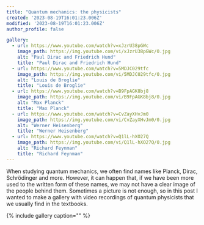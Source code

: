 ```yaml
---
title: "Quantum mechanics: the physicists"
created: '2023-08-19T16:01:23.006Z'
modified: '2023-08-19T16:01:23.006Z'
author_profile: false

gallery:
  - url: https://www.youtube.com/watch?v=xJzrU38pGWc
    image_path: https://img.youtube.com/vi/xJzrU38pGWc/0.jpg
    alt: "Paul Dirac and Friedrich Hund"
    title: "Paul Dirac and Friedrich Hund"
  - url: https://www.youtube.com/watch?v=5MDJC029tfc
    image_path: https://img.youtube.com/vi/5MDJC029tfc/0.jpg
    alt: "Louis de Broglie"
    title: "Louis de Broglie"
  - url: https://www.youtube.com/watch?v=B9FpAGK8bj8
    image_path: https://img.youtube.com/vi/B9FpAGK8bj8/0.jpg
    alt: "Max Planck"
    title: "Max Planck"
  - url: https://www.youtube.com/watch?v=CvZayXHvJm0
    image_path: https://img.youtube.com/vi/CvZayXHvJm0/0.jpg
    alt: "Werner Heisenberg"
    title: "Werner Heisenberg"
  - url: https://www.youtube.com/watch?v=Q1lL-hXO27Q
    image_path: https://img.youtube.com/vi/Q1lL-hXO27Q/0.jpg
    alt: "Richard Feynman"
    title: "Richard Feynman"
---
```


When studying quantum mechanics, we often find names like Planck, Dirac, Schrödinger and more. However, it can happen that, if we have been more used to the written form of these names, we may not have a clear image of the people behind them. Sometimes a picture is not enough, so in this post I wanted to make a gallery with video recordings of quantum physicists that we usually find in the textbooks.

{% include gallery caption="" %}

